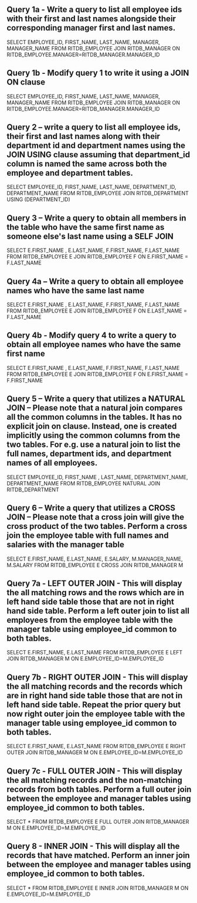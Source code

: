 ## Query 1a - Write a query to list all employee ids with their first and last names alongside their corresponding manager first and last names. 

SELECT EMPLOYEE_ID, FIRST_NAME, LAST_NAME, MANAGER, MANAGER_NAME FROM RITDB_EMPLOYEE JOIN RITDB_MANAGER ON RITDB_EMPLOYEE.MANAGER=RITDB_MANAGER.MANAGER_ID

## Query 1b - Modify query 1 to write it using a JOIN ON clause

SELECT EMPLOYEE_ID, FIRST_NAME, LAST_NAME, MANAGER, MANAGER_NAME FROM RITDB_EMPLOYEE JOIN RITDB_MANAGER ON RITDB_EMPLOYEE.MANAGER=RITDB_MANAGER.MANAGER_ID

## Query 2 – write a query to list all employee ids, their first and last names along with their department id and department names using the JOIN USING clause assuming that department_id column is named the same across both the employee and department tables. 

SELECT EMPLOYEE_ID, FIRST_NAME, LAST_NAME, DEPARTMENT_ID, DEPARTMENT_NAME FROM RITDB_EMPLOYEE JOIN RITDB_DEPARTMENT USING (DEPARTMENT_ID)

## Query 3 – Write a query to obtain all members in the table who have the same first name as someone else's last name using a SELF JOIN

SELECT E.FIRST_NAME , E.LAST_NAME, F.FIRST_NAME, F.LAST_NAME FROM RITDB_EMPLOYEE E JOIN RITDB_EMPLOYEE F ON E.FIRST_NAME = F.LAST_NAME

## Query 4a – Write a query to obtain all employee names who have the same last name

SELECT E.FIRST_NAME , E.LAST_NAME, F.FIRST_NAME, F.LAST_NAME FROM RITDB_EMPLOYEE E JOIN RITDB_EMPLOYEE F ON E.LAST_NAME = F.LAST_NAME

## Query 4b - Modify query 4 to write a query to obtain all employee names who have the same first name

SELECT E.FIRST_NAME , E.LAST_NAME, F.FIRST_NAME, F.LAST_NAME FROM RITDB_EMPLOYEE E JOIN RITDB_EMPLOYEE F ON E.FIRST_NAME = F.FIRST_NAME

## Query 5 – Write a query that utilizes a NATURAL JOIN – Please note that a natural join compares all the common columns in the tables. It has no explicit join on clause. Instead, one is created implicitly using the common columns from the two tables. For e.g. use a natural join to list the full names, department ids, and department names of all employees.

SELECT EMPLOYEE_ID, FIRST_NAME , LAST_NAME, DEPARTMENT_NAME, DEPARTMENT_NAME FROM RITDB_EMPLOYEE NATURAL JOIN RITDB_DEPARTMENT

## Query 6 – Write a query that utilizes a CROSS JOIN – Please note that a cross join will give the cross product of the two tables. Perform a cross join the employee table with full names and salaries with the manager table

SELECT E.FIRST_NAME, E.LAST_NAME, E.SALARY, M.MANAGER_NAME, M.SALARY FROM RITDB_EMPLOYEE E CROSS JOIN RITDB_MANAGER M

## Query 7a - LEFT OUTER JOIN - This will display the all matching rows and the rows which are in left hand side table those that are not in right hand side table. Perform a left outer join to list all employees from the employee table with the manager table using employee_id common to both tables.

SELECT E.FIRST_NAME, E.LAST_NAME FROM RITDB_EMPLOYEE E LEFT JOIN RITDB_MANAGER M ON E.EMPLOYEE_ID=M.EMPLOYEE_ID

## Query 7b - RIGHT OUTER JOIN - This will display the all matching records and the records which are in right hand side table those that are not in left hand side table. Repeat the prior query but now right outer join the employee table with the manager table using employee_id common to both tables.

SELECT E.FIRST_NAME, E.LAST_NAME FROM RITDB_EMPLOYEE E RIGHT OUTER JOIN RITDB_MANAGER M ON E.EMPLOYEE_ID=M.EMPLOYEE_ID

## Query 7c - FULL OUTER JOIN - This will display the all matching records and the non-matching records from both tables. Perform a full outer join between the employee and manager tables using employee_id common to both tables.

SELECT * FROM RITDB_EMPLOYEE E FULL OUTER JOIN RITDB_MANAGER M ON E.EMPLOYEE_ID=M.EMPLOYEE_ID

## Query 8 - INNER JOIN - This will display all the records that have matched. Perform an inner join between the employee and manager tables using employee_id common to both tables.

SELECT * FROM RITDB_EMPLOYEE E INNER JOIN RITDB_MANAGER M ON E.EMPLOYEE_ID=M.EMPLOYEE_ID

